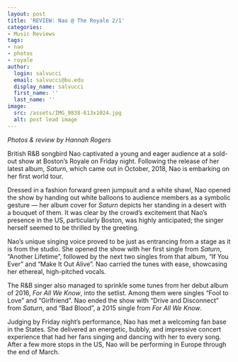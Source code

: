 ```yaml
---
layout: post
title: 'REVIEW: Nao @ The Royale 2/1'
categories:
- Music Reviews
tags:
- nao
- photos
- royale
author:
  login: salvucci
  email: salvucci@bu.edu
  display_name: salvucci
  first_name: ''
  last_name: ''
image:
  src: /assets/IMG_9838-613x1024.jpg
  alt: post lead image
---
```


_Photos & review by Hannah Rogers_

British R&B songbird Nao captivated a young and eager audience at a sold-out show at Boston’s Royale on Friday night. Following the release of her latest album, _Saturn_, which came out in October, 2018, Nao is embarking on her first world tour.

Dressed in a fashion forward green jumpsuit and a white shawl, Nao opened the show by handing out white balloons to audience members as a symbolic gesture — her album cover for _Saturn_ depicts her standing in a desert with a bouquet of them. It was clear by the crowd’s excitement that Nao’s presence in the US, particularly Boston, was highly anticipated; the singer herself seemed to be thrilled by the greeting.

Nao’s unique singing voice proved to be just as entrancing from a stage as it is from the studio. She opened the show with her first single from _Saturn_, “Another Lifetime”, followed by the next two singles from that album, “If You Ever” and “Make It Out Alive”. Nao carried the tunes with ease, showcasing her ethereal, high-pitched vocals.

The R&B singer also managed to sprinkle some tunes from her debut album of 2016, _For All We Know_, into the setlist. Among them were singles “Fool to Love” and “Girlfriend”. Nao ended the show with “Drive and Disconnect” from _Saturn_, and “Bad Blood”, a 2015 single from _For All We Know_.

Judging by Friday night’s performance, Nao has met a welcoming fan base in the States. She delivered an energetic, bubbly, and impressive concert experience that had her fans singing and dancing with her to every song. After a few more stops in the US, Nao will be performing in Europe through the end of March.
